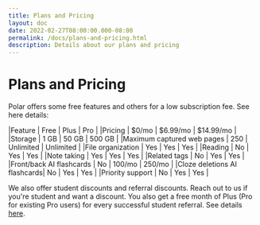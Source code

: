 ```yaml
---
title: Plans and Pricing
layout: doc
date: 2022-02-27T08:00:00.000-08:00
permalink: /docs/plans-and-pricing.html
description: Details about our plans and pricing 
---
```


# Plans and Pricing

Polar offers some free features and others for a low subscription fee. See here details:

|Feature                      | Free      | Plus      | Pro       |
|Pricing                      | $0/mo     | $6.99/mo  | $14.99/mo |
|Storage                      | 1 GB      | 50 GB     | 500 GB    |
|Maximum captured web pages   | 250       | Unlimited | Unlimited |
|File organization            | Yes       | Yes       | Yes       |
|Reading                      | No        | Yes       | Yes       |
|Note taking                  | Yes       | Yes       | Yes       |
|Related tags                 | No        | Yes       | Yes       |
|Front/back AI flashcards     | No        | 100/mo    | 250/mo    |
|Cloze deletions AI flashcards| No        | Yes       | Yes       |
|Priority support             | No        | Yes       | Yes       |

We also offer student discounts and referral discounts. Reach out to us if you're student and want a discount. You also get a free month of Plus (Pro for existing Pro users) for every successful student referral. See details <a href="https://getpolarized.io/docs/frequently-asked-questions.html" target="_blank">here</a>.
